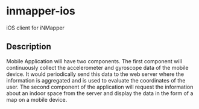 inmapper-ios
============
iOS client for iNMapper

Description
------------
Mobile Application will have two components. The first component will continuously collect the accelerometer and gyroscope data of the mobile device. It would periodically send this data to the web server where the information is aggregated and is used to evaluate the coordinates of the user. The second component of the application will request the information about an indoor space from the server and display the data in the form of a map on a mobile device.

